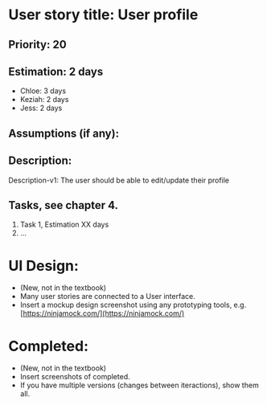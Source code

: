 
# User story title: User profile

## Priority: 20 


## Estimation: 2 days

* Chloe: 3 days 
* Keziah: 2 days
* Jess: 2 days

## Assumptions (if any):

## Description: 

Description-v1: The user should be able to edit/update their profile

## Tasks, see chapter 4.

1. Task 1, Estimation XX days
2. ...


# UI Design:
* (New, not in the textbook) 
* Many user stories are connected to a User interface.
* Insert a mockup design screenshot using any prototyping tools, e.g. [https://ninjamock.com/](https://ninjamock.com/)

# Completed:
* (New, not in the textbook) 
* Insert screenshots of completed. 
* If you have multiple versions (changes between iteractions), show them all.

